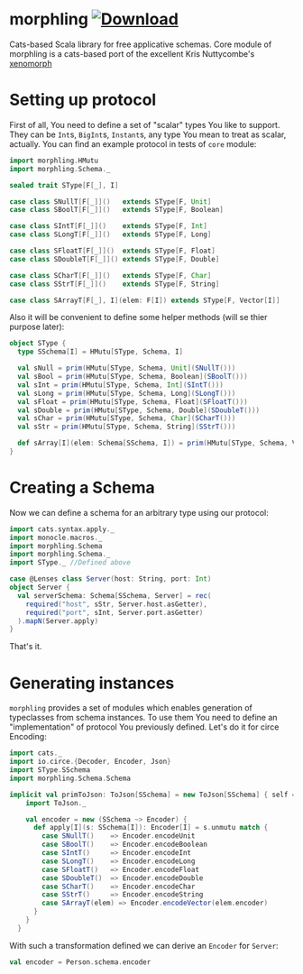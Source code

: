 # morphling [ ![Download](https://api.bintray.com/packages/danslapman/maven/morphling/images/download.svg) ](https://bintray.com/danslapman/maven/morphling/_latestVersion)
Cats-based Scala library for free applicative schemas. Core module of morphling
is a cats-based port of the excellent Kris Nuttycombe's [xenomorph](https://github.com/nuttycom/xenomorph)

# Setting up protocol
First of all, You need to define a set of "scalar" types You like to support.
They can be `Int`s, `BigInt`s, `Instant`s, any type You mean to treat as scalar, actually.
You can find an example protocol in tests of `core` module:

```scala
import morphling.HMutu
import morphling.Schema._

sealed trait SType[F[_], I]

case class SNullT[F[_]]()   extends SType[F, Unit]
case class SBoolT[F[_]]()   extends SType[F, Boolean]

case class SIntT[F[_]]()    extends SType[F, Int]
case class SLongT[F[_]]()   extends SType[F, Long]

case class SFloatT[F[_]]()  extends SType[F, Float]
case class SDoubleT[F[_]]() extends SType[F, Double]

case class SCharT[F[_]]()   extends SType[F, Char]
case class SStrT[F[_]]()    extends SType[F, String]

case class SArrayT[F[_], I](elem: F[I]) extends SType[F, Vector[I]]
```

Also it will be convenient to define some helper methods (will se thier purpose later):
```scala
object SType {
  type SSchema[I] = HMutu[SType, Schema, I]

  val sNull = prim(HMutu[SType, Schema, Unit](SNullT()))
  val sBool = prim(HMutu[SType, Schema, Boolean](SBoolT()))
  val sInt = prim(HMutu[SType, Schema, Int](SIntT()))
  val sLong = prim(HMutu[SType, Schema, Long](SLongT()))
  val sFloat = prim(HMutu[SType, Schema, Float](SFloatT()))
  val sDouble = prim(HMutu[SType, Schema, Double](SDoubleT()))
  val sChar = prim(HMutu[SType, Schema, Char](SCharT()))
  val sStr = prim(HMutu[SType, Schema, String](SStrT()))

  def sArray[I](elem: Schema[SSchema, I]) = prim(HMutu[SType, Schema, Vector[I]](SArrayT(elem)))
}
```

# Creating a Schema

Now we can define a schema for an arbitrary type using our protocol:

```scala
import cats.syntax.apply._
import monocle.macros._
import morphling.Schema
import morphling.Schema._
import SType._ //Defined above

case @Lenses class Server(host: String, port: Int)
object Server {
  val serverSchema: Schema[SSchema, Server] = rec(
    required("host", sStr, Server.host.asGetter),
    required("port", sInt, Server.port.asGetter)
  ).mapN(Server.apply)
}
```

That's it.

# Generating instances

`morphling` provides a set of modules which enables generation of typeclasses
from schema instances. To use them You need to define an "implementation"
of protocol You previously defined. Let's do it for circe Encoding:

```scala
import cats._
import io.circe.{Decoder, Encoder, Json}
import SType.SSchema
import morphling.Schema.Schema

implicit val primToJson: ToJson[SSchema] = new ToJson[SSchema] { self =>
    import ToJson._

    val encoder = new (SSchema ~> Encoder) {
      def apply[I](s: SSchema[I]): Encoder[I] = s.unmutu match {
        case SNullT()    => Encoder.encodeUnit
        case SBoolT()    => Encoder.encodeBoolean
        case SIntT()     => Encoder.encodeInt
        case SLongT()    => Encoder.encodeLong
        case SFloatT()   => Encoder.encodeFloat
        case SDoubleT()  => Encoder.encodeDouble
        case SCharT()    => Encoder.encodeChar
        case SStrT()     => Encoder.encodeString
        case SArrayT(elem) => Encoder.encodeVector(elem.encoder)
      }
    }
  }
```

With such a transformation defined we can derive an `Encoder` for `Server`:

```scala
val encoder = Person.schema.encoder
```